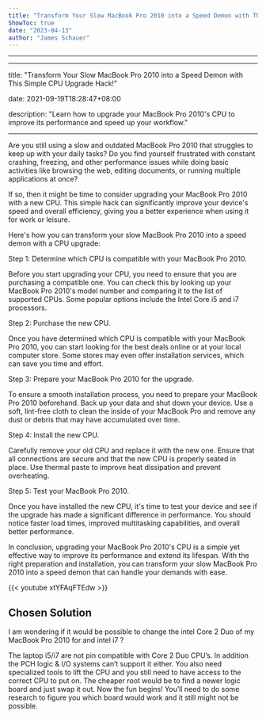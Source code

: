 ```yaml
---
title: "Transform Your Slow MacBook Pro 2010 into a Speed Demon with This Simple CPU Upgrade Hack!"
ShowToc: true 
date: "2023-04-13"
author: "James Schauer"
---
```

*****
---

title: "Transform Your Slow MacBook Pro 2010 into a Speed Demon with This Simple CPU Upgrade Hack!"

date: 2021-09-19T18:28:47+08:00

description: "Learn how to upgrade your MacBook Pro 2010's CPU to improve its performance and speed up your workflow."

---

Are you still using a slow and outdated MacBook Pro 2010 that struggles to keep up with your daily tasks? Do you find yourself frustrated with constant crashing, freezing, and other performance issues while doing basic activities like browsing the web, editing documents, or running multiple applications at once?

If so, then it might be time to consider upgrading your MacBook Pro 2010 with a new CPU. This simple hack can significantly improve your device's speed and overall efficiency, giving you a better experience when using it for work or leisure.

Here's how you can transform your slow MacBook Pro 2010 into a speed demon with a CPU upgrade:

Step 1: Determine which CPU is compatible with your MacBook Pro 2010.

Before you start upgrading your CPU, you need to ensure that you are purchasing a compatible one. You can check this by looking up your MacBook Pro 2010's model number and comparing it to the list of supported CPUs. Some popular options include the Intel Core i5 and i7 processors.

Step 2: Purchase the new CPU.

Once you have determined which CPU is compatible with your MacBook Pro 2010, you can start looking for the best deals online or at your local computer store. Some stores may even offer installation services, which can save you time and effort.

Step 3: Prepare your MacBook Pro 2010 for the upgrade.

To ensure a smooth installation process, you need to prepare your MacBook Pro 2010 beforehand. Back up your data and shut down your device. Use a soft, lint-free cloth to clean the inside of your MacBook Pro and remove any dust or debris that may have accumulated over time.

Step 4: Install the new CPU.

Carefully remove your old CPU and replace it with the new one. Ensure that all connections are secure and that the new CPU is properly seated in place. Use thermal paste to improve heat dissipation and prevent overheating.

Step 5: Test your MacBook Pro 2010.

Once you have installed the new CPU, it's time to test your device and see if the upgrade has made a significant difference in performance. You should notice faster load times, improved multitasking capabilities, and overall better performance.

In conclusion, upgrading your MacBook Pro 2010's CPU is a simple yet effective way to improve its performance and extend its lifespan. With the right preparation and installation, you can transform your slow MacBook Pro 2010 into a speed demon that can handle your demands with ease.

{{< youtube xtYFAqFTEdw >}} 



## Chosen Solution
 I am wondering if it would be possible to change the intel Core 2 Duo of my MacBook Pro 2010 for and intel i7 ?

 The laptop i5/i7 are not pin compatible with Core 2 Duo CPU’s. In addition the PCH logic & I/O systems can’t support it either. You also need specialized tools to lift the CPU and you still need to have access to the correct CPU to put on.
The cheaper root would be to find a newer logic board and just swap it out. Now the fun begins! You’ll need to do some research to figure you which board would work and it still might not be possible.




